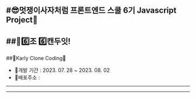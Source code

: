 #😎멋쟁이사자처럼 프론트엔드 스쿨 6기 Javascript Project🦁
------------------
##💪6️⃣조 6️⃣캔두잇!
- 


##💜Karly Clone Coding🛒
- 📅개발 기간 : 2023. 07. 28 ~ 2023. 08. 02
- 📌배포주소 : 

---
---
